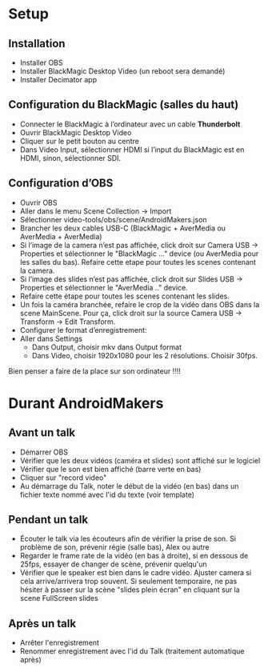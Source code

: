# Setup
## Installation

* Installer OBS
* Installer BlackMagic Desktop Video (un reboot sera demandé) 
* Installer Decimator app

## Configuration du BlackMagic (salles du haut)

* Connecter le BlackMagic à l’ordinateur avec un cable **Thunderbolt**
* Ouvrir BlackMagic Desktop Video
* Cliquer sur le petit bouton au centre
* Dans Video Input, sélectionner HDMI si l’input du BlackMagic est en HDMI, sinon, sélectionner SDI.

## Configuration d’OBS

* Ouvrir OBS
* Aller dans le menu Scene Collection -> Import 
* Sélectionner video-tools/obs/scene/AndroidMakers.json
* Brancher les deux cables USB-C (BlackMagic + AverMedia ou AverMedia + AverMedia)
* Si l’image de la camera n’est pas affichée, click droit sur Camera USB -> Properties et sélectionner le "BlackMagic ..." device (ou AverMedia pour les salles du bas). Refaire cette etape pour toutes les scenes contenant la camera.
* Si l’image des slides n’est pas affichée, click droit sur Slides USB -> Properties et sélectionner le "AverMedia .." device.
* Refaire cette étape pour toutes les scenes contenant les slides.
* Un fois la caméra branchée, refaire le crop de la vidéo dans OBS dans la scene MainScene. Pour ça, click droit sur la source Camera USB -> Transform -> Edit Transform.
* Configurer le format d’enregistrement:
* Aller dans Settings
  * Dans Output, choisir mkv dans Output format
  * Dans Video, choisir 1920x1080 pour les 2 résolutions. Choisir 30fps.

Bien penser a faire de la place sur son ordinateur !!!!

# Durant AndroidMakers

## Avant un talk

* Démarrer OBS
* Vérifier que les deux vidéos (caméra et slides) sont affiché sur le logiciel
* Vérifier que le son est bien affiché (barre verte en bas) 
* Cliquer sur "record video"
* Au démarrage du Talk, noter le début de la vidéo (en bas) dans un fichier texte nommé avec l'id du texte (voir template) 

## Pendant un talk
* Écouter le talk via les écouteurs afin de vérifier la prise de son. Si problème de son, prévenir régie (salle bas), Alex ou autre
* Regarder le frame rate de la vidéo (en bas à droite), si en dessous de 25fps, essayer de changer de scène, prévenir quelqu'un 
* Vérifier que le speaker est bien dans le cadre vidéo. Ajuster camera si cela arrive/arrivera trop souvent. Si seulement temporaire, ne pas hésiter à passer sur la scène "slides plein écran" en cliquant sur la scene FullScreen slides

## Après un talk
* Arrêter l'enregistrement
* Renommer enregistrement avec l'id du Talk (traitement automatique après)
